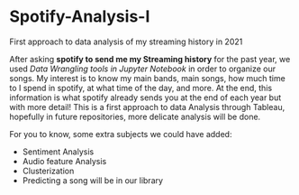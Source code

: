 # Spotify-Analysis-I
First approach to data analysis of my streaming history in 2021

After asking **spotify to send me my Streaming history** for the past year, we used _Data Wrangling tools in Jupyter Notebook_ in order to organize our songs.
My interest is to know my main bands, main songs, how much time to I spend in spotify, at what time of the day, and more.
At the end, this information is what spotify already sends you at the end of each year but with more detail!
This is a first approach to data Analysis through Tableau, hopefully in future repositories, more delicate analysis will be done.

For you to know, some extra subjects we could have added:
- Sentiment Analysis
- Audio feature Analysis
- Clusterization
- Predicting a song will be in our library
